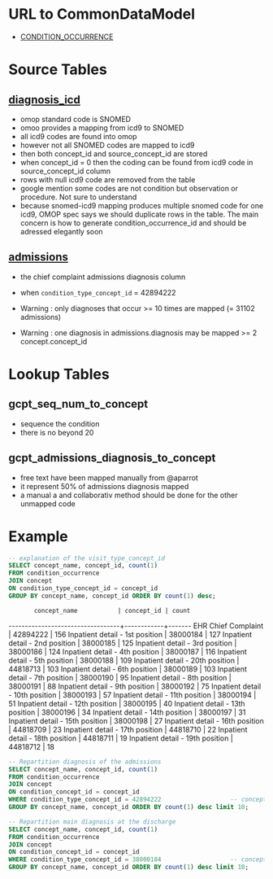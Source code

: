# URL to CommonDataModel
- [CONDITION_OCCURRENCE](https://github.com/OHDSI/CommonDataModel/wiki/CONDITION_OCCURRENCE)

# Source Tables

## [diagnosis_icd](https://mimic.physionet.org/mimictables/diagnoses_icd/)
- omop standard code is SNOMED
- omoo provides a mapping from icd9 to SNOMED
- all icd9 codes are found into omop
- however not all SNOMED codes are mapped to icd9
- then both concept_id and source_concept_id are stored
- when concept_id = 0 then the coding can be found from icd9 code in source_concept_id column
- rows with null icd9 code are removed from the table
- google mention some codes are not condition but observation or procedure. Not sure to understand 
- because snomed-icd9 mapping produces multiple snomed code for one icd9, OMOP spec says we should duplicate rows in the table. The main concern is how to generate condition_occurrence_id and should be adressed elegantly soon

## [admissions](https://mimic.physionet.org/mimictables/admissions/)

- the chief complaint admissions diagnosis column
- when `condition_type_concept_id` = 42894222

- Warning : only diagnoses that occur >= 10 times are mapped (= 31102 admissions)
- Warning : one diagnosis in admissions.diagnosis may be mapped >= 2 concept.concept_id 

# Lookup Tables

## gcpt_seq_num_to_concept

- sequence the condition
- there is no beyond 20

## gcpt_admissions_diagnosis_to_concept

- free text have been mapped manually from @aparrot
- it represent 50% of admissions diagnosis mapped
- a manual a and collaborativ method should be done for the other unmapped code

# Example
``` sql
-- explanation of the visit_type_concept_id
SELECT concept_name, concept_id, count(1)
FROM condition_occurrence
JOIN concept
ON condition_type_concept_id = concept_id
GROUP BY concept_name, concept_id ORDER BY count(1) desc;
```
           concept_name           | concept_id | count
----------------------------------+------------+-------
 EHR Chief Complaint              |   42894222 |   156
 Inpatient detail - 1st position  |   38000184 |   127
 Inpatient detail - 2nd position  |   38000185 |   125
 Inpatient detail - 3rd position  |   38000186 |   124
 Inpatient detail - 4th position  |   38000187 |   116
 Inpatient detail - 5th position  |   38000188 |   109
 Inpatient detail - 20th position |   44818713 |   103
 Inpatient detail - 6th position  |   38000189 |   103
 Inpatient detail - 7th position  |   38000190 |    95
 Inpatient detail - 8th position  |   38000191 |    88
 Inpatient detail - 9th position  |   38000192 |    75
 Inpatient detail - 10th position |   38000193 |    57
 Inpatient detail - 11th position |   38000194 |    51
 Inpatient detail - 12th position |   38000195 |    40
 Inpatient detail - 13th position |   38000196 |    34
 Inpatient detail - 14th position |   38000197 |    31
 Inpatient detail - 15th position |   38000198 |    27
 Inpatient detail - 16th position |   44818709 |    23
 Inpatient detail - 17th position |   44818710 |    22
 Inpatient detail - 18th position |   44818711 |    19
 Inpatient detail - 19th position |   44818712 |    18

```sql
-- Repartition diagnosis of the admissions
SELECT concept_name, concept_id, count(1)
FROM condition_occurrence
JOIN concept
ON condition_concept_id = concept_id
WHERE condition_type_concept_id = 42894222                   -- concept.concept_name = 'EHR Chief Compliant'
GROUP BY concept_name, concept_id ORDER BY count(1) desc limit 10;
```

```sql
-- Repartition main diagnosis at the discharge
SELECT concept_name, concept_id, count(1)
FROM condition_occurrence
JOIN concept
ON condition_concept_id = concept_id
WHERE condition_type_concept_id = 38000184                   -- concept.concept_name = 'Inpatient detail - 1st position'
GROUP BY concept_name, concept_id ORDER BY count(1) desc limit 10;
```
